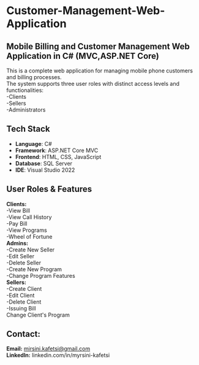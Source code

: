# Customer-Management-Web-Application
## Mobile Billing and Customer Management Web Application in C# (MVC,ASP.NET Core)  
This is a complete web application for managing mobile phone customers and billing processes.  
The system supports three user roles with distinct access levels and functionalities:  
-Clients  
-Sellers  
-Administrators  

## Tech Stack  
- **Language**: C#
- **Framework**: ASP.NET Core MVC
- **Frontend**: HTML, CSS, JavaScript
- **Database**: SQL Server
- **IDE**: Visual Studio 2022

## User Roles & Features  
**Clients:**  
-View Bill  
-View Call History  
-Pay Bill  
-View Programs  
-Wheel of Fortune  
**Admins:**  
-Create New Seller  
-Edit Seller  
-Delete Seller  
-Create New Program  
-Change Program Features  
**Sellers:**  
-Create Client  
-Edit Client  
-Delete Client  
-Issuing Bill  
Change Client's Program  

## Contact:  
**Email:** mirsini.kafetsi@gmail.com  
**LinkedIn:** linkedin.com/in/myrsini-kafetsi





